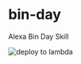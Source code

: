 # bin-day
Alexa Bin Day Skill

![deploy to lambda](https://github.com/liamsorsby/bin-day/workflows/deploy%20to%20lambda/badge.svg?branch=master)

